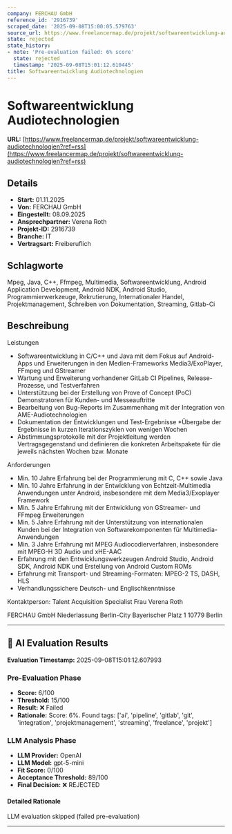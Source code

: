 ```yaml
---
company: FERCHAU GmbH
reference_id: '2916739'
scraped_date: '2025-09-08T15:00:05.579763'
source_url: https://www.freelancermap.de/projekt/softwareentwicklung-audiotechnologien?ref=rss
state: rejected
state_history:
- note: 'Pre-evaluation failed: 6% score'
  state: rejected
  timestamp: '2025-09-08T15:01:12.610445'
title: Softwareentwicklung Audiotechnologien
---
```



# Softwareentwicklung Audiotechnologien
**URL:** [https://www.freelancermap.de/projekt/softwareentwicklung-audiotechnologien?ref=rss](https://www.freelancermap.de/projekt/softwareentwicklung-audiotechnologien?ref=rss)
## Details
- **Start:** 01.11.2025
- **Von:** FERCHAU GmbH
- **Eingestellt:** 08.09.2025
- **Ansprechpartner:** Verena Roth
- **Projekt-ID:** 2916739
- **Branche:** IT
- **Vertragsart:** Freiberuflich

## Schlagworte
Mpeg, Java, C++, Ffmpeg, Multimedia, Softwareentwicklung, Android Application Development, Android NDK, Android Studio, Programmierwerkzeuge, Rekrutierung, Internationaler Handel, Projektmanagement, Schreiben von Dokumentation, Streaming, Gitlab-Ci

## Beschreibung
Leistungen
* Softwareentwicklung in C/C++ und Java mit dem Fokus auf Android-Apps und
Erweiterungen in den Medien-Frameworks Media3/ExoPlayer, FFmpeg und
GStreamer
* Wartung und Erweiterung vorhandener GitLab CI Pipelines, Release-Prozesse,
und Testverfahren
* Unterstützung bei der Erstellung von Prove of Concept (PoC) Demonstratoren für
Kunden- und Messeauftritte
* Bearbeitung von Bug-Reports im Zusammenhang mit der Integration von AME-Audiotechnologien
* Dokumentation der Entwicklungen und Test-Ergebnisse
*Übergabe der Ergebnisse in kurzen Iterationszyklen von wenigen Wochen
* Abstimmungsprotokolle mit der Projektleitung werden Vertragsgegenstand und
definieren die konkreten Arbeitspakete für die jeweils nächsten Wochen bzw.
Monate

Anforderungen
* Min. 10 Jahre Erfahrung bei der Programmierung mit C, C++ sowie Java
* Min. 10 Jahre Erfahrung in der Entwicklung von Echtzeit-Multimedia Anwendungen unter Android, insbesondere mit dem Media3/Exoplayer
Framework
* Min. 5 Jahre Erfahrung mit der Entwicklung von GStreamer- und FFmpeg Erweiterungen
* Min. 5 Jahre Erfahrung mit der Unterstützung von internationalen Kunden bei
der Integration von Softwarekomponenten für Multimedia-Anwendungen
* Min. 3 Jahre Erfahrung mit MPEG Audiocodierverfahren, insbesondere mit
MPEG-H 3D Audio und xHE-AAC
* Erfahrung mit den Entwicklungswerkzeugen Android Studio, Android SDK,
Android NDK und Erstellung von Android Custom ROMs
* Erfahrung mit Transport- und Streaming-Formaten: MPEG-2 TS, DASH, HLS
* Verhandlungssichere Deutsch- und Englischkenntnisse

Kontaktperson: Talent Acquisition Specialist Frau Verena Roth

FERCHAU GmbH
Niederlassung Berlin-City
Bayerischer Platz 1
10779 Berlin

---

## 🤖 AI Evaluation Results

**Evaluation Timestamp:** 2025-09-08T15:01:12.607993

### Pre-Evaluation Phase
- **Score:** 6/100
- **Threshold:** 15/100
- **Result:** ❌ Failed
- **Rationale:** Score: 6%. Found tags: ['ai', 'pipeline', 'gitlab', 'git', 'integration', 'projektmanagement', 'streaming', 'freelance', 'projekt']

### LLM Analysis Phase
- **LLM Provider:** OpenAI
- **LLM Model:** gpt-5-mini
- **Fit Score:** 0/100
- **Acceptance Threshold:** 89/100
- **Final Decision:** ❌ REJECTED

#### Detailed Rationale
LLM evaluation skipped (failed pre-evaluation)

---
